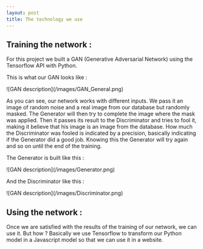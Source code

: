 ```yaml
---
layout: post
title: The technology we use
---
```


## Training the network : 

<p>For this project we built a GAN (Generative Adversarial Network) using the Tensorflow API with Python. </p>
<p>This is what our GAN looks like : </p>
![GAN description](/images/GAN_General.png)
<p>As you can see, our network works with different inputs. We pass it an image of random noise and a real image from our database but randomly masked. 
The Generator will then try to complete the image where the mask was applied. 
Then it passes its result to the Discriminator and tries to fool it, making it believe that his image is an image from the database. 
How much the Discriminator was fooled is indicated by a precision, basically indicating if the Generator did a good job. 
Knowing this the Generator will try again and so on until the end of the training.</p>

<p>The Generator is built like this :</p>
![GAN description](/images/Generator.png)

<p>And the Discriminator like this :</p>
![GAN description](/images/Discriminator.png)

## Using the network : 

<p>Once we are satisfied with the results of the training of our network, we can use it. But how ?
Basically we use Tensorflow to transform our Python model in a Javascript model so that we can use it in a website. </p>

